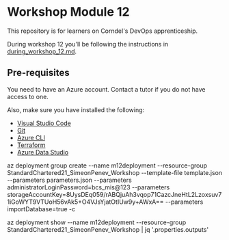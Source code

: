 # Workshop Module 12

This repository is for learners on Corndel's DevOps apprenticeship.

During workshop 12 you'll be following the instructions in [during_workshop_12.md](during_workshop_12.md).

## Pre-requisites

You need to have an Azure account. Contact a tutor if you do not have access to one.

Also, make sure you have installed the following:

* [Visual Studio Code](https://code.visualstudio.com/download)
* [Git](https://git-scm.com/)
* [Azure CLI](https://docs.microsoft.com/en-us/cli/azure/install-azure-cli)
* [Terraform](https://www.terraform.io/downloads.html)
* [Azure Data Studio](https://docs.microsoft.com/en-us/sql/azure-data-studio/download-azure-data-studio?view=sql-server-ver15)






az deployment group create --name m12deployment --resource-group StandardChartered21_SimeonPenev_Workshop --template-file template.json --parameters parameters.json --parameters administratorLoginPassword=bcs_mis@123 --parameters storageAccountKey=8UysDEq059/rABQjuAh3vqop71CazcJneHtL2Lzoxsuv71iGoWYT9VTUoH56vAk5+O4VJsYjatOtIUw9y+AWxA== --parameters importDatabase=true -c


az deployment show --name m12deployment --resource-group StandardChartered21_SimeonPenev_Workshop | jq '.properties.outputs'